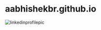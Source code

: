 # aabhishekbr.github.io
![linkedinprofilepic](https://github.com/user-attachments/assets/181bf338-41c1-40f0-941e-d90d378f5a31)
